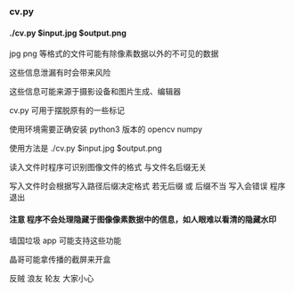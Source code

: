 ### cv.py

#### ./cv.py $input.jpg $output.png

jpg png 等格式的文件可能有除像素数据以外的不可见的数据

这些信息泄漏有时会带来风险

这些信息可能来源于摄影设备和图片生成、编辑器

cv.py 可用于摆脱原有的一些标记

使用环境需要正确安装 python3 版本的 opencv numpy

使用方法是 ./cv.py $input.jpg $output.png

读入文件时程序可识别图像文件的格式 与文件名后缀无关

写入文件时会根据写入路径后缀决定格式 若无后缀 或 后缀不当 写入会错误 程序退出

#### 注意 程序不会处理隐藏于图像像素数据中的信息，如人眼难以看清的隐藏水印

墙国垃圾 app 可能支持这些功能

晶哥可能拿传播的截屏来开盒

反贼 浪友 轮友 大家小心

